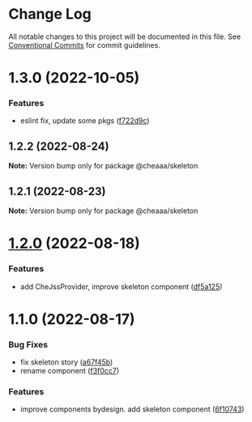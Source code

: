 # Change Log

All notable changes to this project will be documented in this file.
See [Conventional Commits](https://conventionalcommits.org) for commit guidelines.

# 1.3.0 (2022-10-05)


### Features

* eslint fix, update some pkgs ([f722d9c](https://github.com/SergeyBondar93/liba/commit/f722d9c5101b678eb332da44dba85bb9a011cc11))





## 1.2.2 (2022-08-24)

**Note:** Version bump only for package @cheaaa/skeleton





## 1.2.1 (2022-08-23)

**Note:** Version bump only for package @cheaaa/skeleton





# [1.2.0](https://github.com/SergeyBondar93/liba/compare/@cheaaa/skeleton@1.1.0...@cheaaa/skeleton@1.2.0) (2022-08-18)


### Features

* add CheJssProvider, improve skeleton component ([df5a125](https://github.com/SergeyBondar93/liba/commit/df5a125c48daaeed4df1dcc2a14c0ef83c5e0a09))





# 1.1.0 (2022-08-17)


### Bug Fixes

* fix skeleton story ([a67f45b](https://github.com/SergeyBondar93/liba/commit/a67f45b9440a71859fee6bebeef1f0dec88f6ed4))
* rename component ([f3f0cc7](https://github.com/SergeyBondar93/liba/commit/f3f0cc7fef65f0869802d2623b0a5ea0700c487a))


### Features

* improve components bydesign. add skeleton component ([6f10743](https://github.com/SergeyBondar93/liba/commit/6f10743b8223923cbc1f055dd1127a86ad5e65d3))

